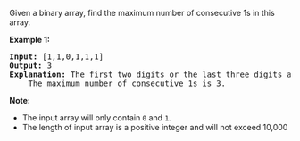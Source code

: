 Given a binary array, find the maximum number of consecutive 1s in this array.

**Example 1:**
<pre>
<b>Input:</b> [1,1,0,1,1,1]
<b>Output:</b> 3
<b>Explanation:</b> The first two digits or the last three digits are consecutive 1s.
    The maximum number of consecutive 1s is 3.
</pre>

**Note:**

- The input array will only contain `0` and `1`.
- The length of input array is a positive integer and will not exceed 10,000
